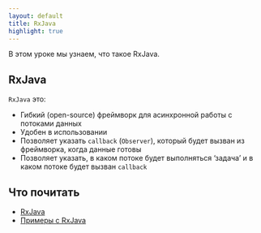 ```yaml
---
layout: default
title: RxJava
highlight: true
---
```


В этом уроке мы узнаем, что такое RxJava.

## RxJava

`RxJava` это:

- Гибкий (open-source) фреймворк для асинхронной работы с потоками данных
- Удобен в использовании
- Позволяет указать `callback` (`Observer`), который будет вызван из фреймворка, когда данные готовы
- Позволяет указать, в каком потоке будет выполняться ‘задача’ и в каком потоке будет вызван `callback`

## Что почитать

- [RxJava](https://github.com/ReactiveX/RxJava)
- [Примеры с RxJava](https://habr.com/ru/post/309154/)
